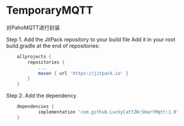 # TemporaryMQTT
对PahoMQTT进行封装


Step 1. Add the JitPack repository to your build file 
Add it in your root build.gradle at the end of repositories:
```gradle
	allprojects {
		repositories {
			...
			maven { url 'https://jitpack.io' }
		}
	}
```
Step 2. Add the dependency
```gradle
	dependencies {
	        implementation 'com.github.LuckyCattZW:SmartMqtt:1.0'
	}

```
